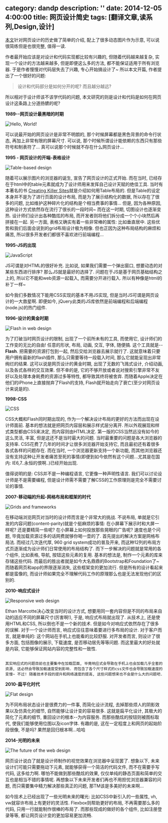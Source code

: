 category: dandp
description: ''
date: 2014-12-05 4:00:00
title: 网页设计简史
tags: [翻译文章,读系列,Design,设计]
---

<p><a href="http://blog.froont.com/brief-history-of-web-design-for-designers/">本文</a>针对网页设计的历史做了简单的介绍, 配上了很多动态图片作为示意, 可以说很简练但是也很完整, 值得一读.</p>

<p>作者最开始应该是对设计和代码实现都比较有兴趣的, 但随着代码越来越复杂, 实现一个设计的方法越来越多, 但是即便这么多的方法, 都不能保证适用于所有浏览器. 于是作者慢慢对代码层失去了兴趣, 专心开始搞设计了~ 所以本文开篇, 作者提出了一个很好的问题:</p>

<blockquote>
  <p>设计和代码部分是如何分开的呢? 而且越分越远?</p>
</blockquote>

<p>所以相对于设计师该不该学代码的问题, 本文研究的则是设计和代码是如何在网页设计这条路上分道扬镳的呢?</p>

<p><strong>1989--网页设计最黑暗的时期</strong></p>

<p><img src="http://blog.froont.com/content/images/2014/12/01-Tab_keys-1.gif" alt="Hello, World!" title=""></p>

<p>可以说最开始的网页设计是非常不明朗的, 那个时候屏幕都是黑色背景的命令行状态, 再加上非常有限的屏幕尺寸.  可以说, 那个时候所谓设计能依赖的东西只有那些符号和制表符了... 真可以说那个时候就不存在什么网页设计...</p>

<p><strong>1995 - 网页设计的开端-表格设计</strong></p>

<p><img src="http://blog.froont.com/content/images/2014/12/02-Tables-1.gif" alt="Table-based design" title=""></p>

<p>随着可以展示图片的浏览器的诞生, 宣告了网页设计的正式开始. 而在当时, 已经存在于html中的table元素就成为了设计师用来发挥自己设计天赋的绝佳工具. 当时有本著名的书 <a href="http://www.amazon.com/Creating-Killer-Sites-David-Siegel/dp/1568304331">Creating Killer Sites</a>就是介绍如何用Table布局的. 但是Table的设定本身并不是为了进行页面的设计布局, 而是为了展示结构化的数据, 所以存在了很多的问题, 比如维护这种碎片化的结构是个相当费事的事情... 但是, 因为各种原因, 这种设计方式依然存在流行了很长的一段时间~ 而在这一时期, 切图设计也逐渐变热. 设计师们设计出各种酷炫的布局, 而开发者则将他们拆分成一个个小块然后再拼接在一起. 另一方面, 表格又确实有着一些非常棒的属性: 比如垂直居中. 这些优势和我们后面会说到的grid布局设计极为相像.  但也正因为这种布局结构的麻烦和痛苦, 所以很多开发者们都很不喜欢进行前端编程...</p>

<p><strong>1995-JS的出现</strong></p>

<p><img src="http://blog.froont.com/content/images/2014/12/03-Javascript-1.gif" alt="JavaScript" title=""></p>

<p>JS可谓是对HTML的很好补充. 比如说, 如果我们需要一个弹出窗口, 想要动态的对某些东西进行排序? 那么JS就是最好的选择了.  问题在于JS是基于网页基础结构之上的, 所以它不能和web资源一起载入, 而需要分开进行载入.  所以有种像是html的补丁一样~</p>

<p>如今我们多数情况下能用CSS实现的基本不用JS实现, 但是当时JS可谓是网页设计的一大救星啊. 即便如今, jQuery此类的JS库依然是前端编程和后端编程(node.js)的热门组件.</p>

<p><strong>1996-设计的黄金时期</strong></p>

<p><img src="http://blog.froont.com/content/images/2014/12/04-Flash-1.gif" alt="Flash in web design" title=""></p>

<p>为了打破当时网页设计的限制, 出现了一个前所未有的工具, 而使用它, 设计师们的工作变的无比的自由! 任意的形状, 布局, 动画, 交互, 字体, 随便搞. 这个工具就是--<strong>Flash</strong>. 把需要的资源打包到一起, 然后交给浏览器去展示就行了. 这就意味着只要用户拥有最新的flash插件, 那么只需要等待一段载入时间, 那么它就能呈现出非常绚烂的结果. 这可以说是网页设计的黄金时期, 出现了无数的飞溅式设计, 介绍动画, 以及各式各样的交互效果. 但不幸的是, 它的不够开放或者说对搜索引擎非常不友好以及处理本身耗费的资源过多等特性, 都导致其终将被舍弃. 而随着Apple决定在他们的iPhone上直接抛弃了Flash的支持, Flash就开始走向了衰亡(至少对网页设计来说是的).</p>

<p><strong>1998-CSS</strong></p>

<p><img src="http://blog.froont.com/content/images/2014/12/05-CSS-2.gif" alt="CSS" title=""></p>

<p>CSS大概和Flash同时期出现的, 作为一个解决设计布局的更好的方法而出现在设计师面前.  基本的想法就是把网页内容层和展示样式层分离开. 所以外观展现和样式类型都由CSS来决定, 而内容则由HTML决定. 第一版的CSS当然远没有如今的这么灵活, 丰富, 但是这还不是当时最大的问题. 当时最重要的问题是各大浏览器的支持率. CSS花费了几年的时间才让很多浏览器开始支持它, 而且最初还有着很多各式各样的问题存在.  而在当时, 一个浏览器更新支持一个新功能, 而其他浏览器还没有支持这种让开发者痛苦至死的事情(即便到如今依然有这个问题...尤其是在国内: IE6,7..永恒的恨啊..)已经开始出现. </p>

<p>值得说明的是: CSS并不是一种编程语言, 它更像一种声明性语言. 我们可以讨论设计师是不是需要编程, 但是设计师需不需要了解CSS的工作原理则是完全不需要讨论的事情.</p>

<p><strong>2007-移动端的升起-网格布局和框架的时代</strong></p>

<p><img src="http://blog.froont.com/content/images/2014/12/06-Grids-1.gif" alt="Grids and frameworks" title=""></p>

<p>在移动端浏览网页对当时的设计师而言是个非常大的挑战. 不说布局, 单就是它引发的内容问题(content-parity)就是个挺麻烦的事情: 在小屏幕下展示时和大屏一样呢? 还是要精简一些呢? 在小屏幕上如何投放那些晃眼的广告呢? 速度也是个问题, 毕竟加载资源过多的话网费就够你喝一壶的了. 首先提出的解决方案是网格布局法. 而经过几次迭代厚, 960 grid system成功的普及开来, 而这种12列的布局方式页逐渐成为设计师们日常使用的布局结构了.  而下一步解决的问题就是常用的各个组件, 比如表格, 导航, 按钮这些元素的复用. 基本的想法是, 制作一个元素的库来存储这些代码. 而最后的胜出者就是如今大名鼎鼎的Bootstrap和Foundation了~  而随着网页和app的界限逐渐消失, 这些框架变的更加流行. 但是所有的设计看起来都是蛮像的, 而设计师如果完全不理解代码工作的原理那么也是无法发现他们的区别的.</p>

<p><strong>2010-响应式设计</strong></p>

<p><img src="http://blog.froont.com/content/images/2014/12/07-Responsive-3.gif" alt="Responsive web design" title=""></p>

<p>Ethan Marcotte决心改变当时的设计方式, 想要用同一套内容但是不同的布局来自动的适应不同的屏幕尺寸(厉害啊!), 于是, 响应式布局就出现了. 从技术上, 还是使用HTML和CSS, 所以倒也不是一个新的技术. 但是如今对响应式依然存在了很多的误解. 对于一个设计师而言, 响应式往往意味着要进行多布局的设计. 对于客户而言, 就是单纯的: 这个网站在手机上也能看的比较舒服. 对开发者而言, 则设计了很多方面, 包括图像的展示, 下载速度, 是否移动居先等等问题. 而这里最大的好处就是内容, 它能够保证网站内容的完整性和一致性. </p>

<p><code>
其实响应式的问题目前也主要集中在加载层面, 毕竟响应式会导致在手机上也会加载几乎全套的资源, 这必然会导致加载速度受到影响. 而包含了各个尺寸样式的css文件也会导致加载速度的变慢~ 不过! 随着技术手段的提升和网络速度的提高, 这些问题想来也不会是什么大的问题吧.
</code></p>

<p><strong>2010-扁平化时代</strong></p>

<p><img src="http://blog.froont.com/content/images/2014/12/08-Flat-2.gif" alt="Flat design" title=""></p>

<p>为不同布局状态设计是很费力的一件事, 而简化设计流程, 去掉那些烦人的阴影效果以及仿真化的细节, 自然能够让设计变的容易很多. 这就是扁平化设计, 其极大的简化了元素的细节, 重回设计的根本--为内容服务.  而那些酷炫的按钮则被图标取代, 使我们能够使用位图以及icon字体. 有趣的是, 这在一定程度上和网页的起始阶段很像, 不是吗? 果然是回归根本啊...哈哈</p>

<p><strong>2014-光明的未来</strong></p>

<p><img src="http://blog.froont.com/content/images/2014/12/09-Future-1.gif" alt="The future of the web design" title=""></p>

<p>网页设计说白了就是设计师制作的视觉效果在浏览器中呈现罢了. 想象以下, 未来设计们可能只需要拖动下元素, 就能够获得一个简洁的代码文件, 而不在需要手写代码, 这多给力啊. 哪怕不能做到那些酷炫的效果, 仅仅单纯的静态页面和简单的交互也是相当不错的事情呢. 再想象以下未来开发者们再也不用担忧浏览器兼容的问题, 而只需要集中精力解决那些真正的问题, 那TM该是多美好的未来啊...</p>

<p>如今技术上已经出现了一些光明未来的曙光: 比如CSS中新引入的一些属性, vh, vw就容许布局上有更好的灵活性. Flexbox则帮助更好的布局, 不再需要那么多的代码, 只用一行就能制作很棒的布局了. 而那些现成的做好的各个组件, 比如注册登录等等, 都让网页设计变的更加容易更加流畅. </p>
